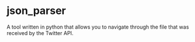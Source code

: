# json_parser
A tool written in python that allows you to navigate through the file that was received by the Twitter API.
